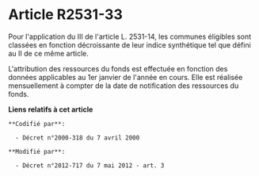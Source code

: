 # Article R2531-33

Pour l'application du III de l'article L. 2531-14, les communes éligibles sont classées en fonction décroissante de leur
indice synthétique tel que défini au II de ce même article. 

L'attribution des ressources du fonds est effectuée en fonction des données applicables au 1er janvier de l'année en cours.
Elle est réalisée mensuellement à compter de la date de notification des ressources du fonds.

**Liens relatifs à cet article**

	**Codifié par**:

	  - Décret n°2000-318 du 7 avril 2000

	**Modifié par**:

	  - Décret n°2012-717 du 7 mai 2012 - art. 3
